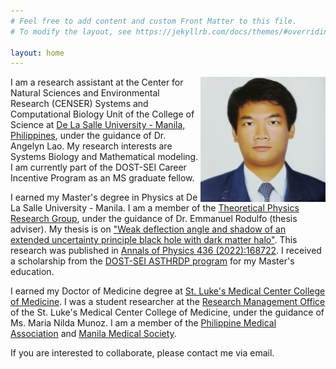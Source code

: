 ```yaml
---
# Feel free to add content and custom Front Matter to this file.
# To modify the layout, see https://jekyllrb.com/docs/themes/#overriding-theme-defaults

layout: home
---
```

<img src='./assets/profile.jpg' width='200' height='200' align='right' /> I am a research assistant at the Center for Natural Sciences and Environmental Research (CENSER) Systems and Computational Biology Unit of the College of Science at [De La Salle University - Manila, Philippines](https://www.dlsu.edu.ph/), under the guidance of Dr. Angelyn Lao. My research interests are Systems Biology and Mathematical modeling. I am currently part of the DOST-SEI Career Incentive Program as an MS graduate fellow.

I earned my Master's degree in Physics at De La Salle University - Manila. I am a member of the [Theoretical Physics Research Group](https://www.dlsu.edu.ph/colleges/cos/departments/physics/tprg/), under the guidance of Dr. Emmanuel Rodulfo (thesis adviser). My thesis is on ["Weak deflection angle and shadow of an extended uncertainty principle black hole with dark matter halo"](https://animorepository.dlsu.edu.ph/etdm_physics/2/). This research was published in [Annals of Physics 436 (2022):168722](https://www.sciencedirect.com/science/article/pii/S0003491621003225). I received a scholarship from the [DOST-SEI ASTHRDP program](https://www.sei.dost.gov.ph/index.php/10-pap/papscholarships/66-accelerated-s-t-human-resource-development-program) for my Master's education.

I earned my Doctor of Medicine degree at [St. Luke's Medical Center College of Medicine](https://slmc-cm.edu.ph/). I was a student researcher at the [Research Management Office](https://www.facebook.com/researchmanagementoffice) of the St. Luke's Medical Center College of Medicine, under the guidance of Ms. Maria Nilda Munoz. I am a member of the [Philippine Medical Association](https://www.philippinemedicalassociation.org/) and [Manila Medical Society](https://www.facebook.com/manilamedsoc/).

If you are interested to collaborate, please contact me via email.
